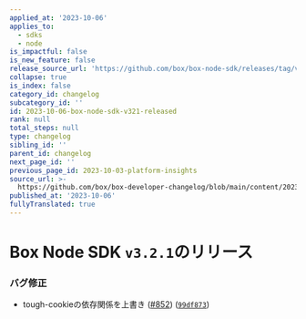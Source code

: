 ```yaml
---
applied_at: '2023-10-06'
applies_to:
  - sdks
  - node
is_impactful: false
is_new_feature: false
release_source_url: 'https://github.com/box/box-node-sdk/releases/tag/v3.2.1'
collapse: true
is_index: false
category_id: changelog
subcategory_id: ''
id: 2023-10-06-box-node-sdk-v321-released
rank: null
total_steps: null
type: changelog
sibling_id: ''
parent_id: changelog
next_page_id: ''
previous_page_id: 2023-10-03-platform-insights
source_url: >-
  https://github.com/box/box-developer-changelog/blob/main/content/2023/10-06-box-node-sdk-v321-released.md
published_at: '2023-10-06'
fullyTranslated: true
---
```

# Box Node SDK `v3.2.1`のリリース

### バグ修正

* tough-cookieの依存関係を上書き ([#852][1]) ([`99df873`][2])

[1]: https://github.com/box/box-node-sdk/issues/852

[2]: https://github.com/box/box-node-sdk/commit/99df873e1a1dad4a0073d53b4ed57c0eeb859401
